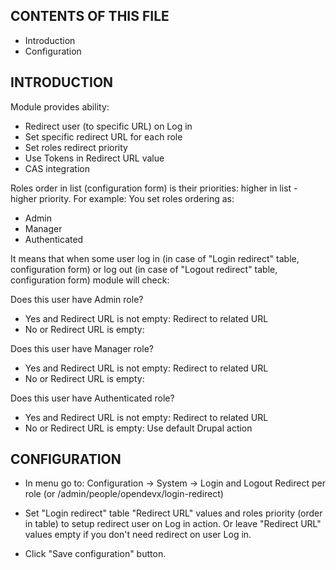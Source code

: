 CONTENTS OF THIS FILE
---------------------
 * Introduction
 * Configuration

INTRODUCTION
------------
Module provides ability:

 * Redirect user (to specific URL) on Log in
 * Set specific redirect URL for each role
 * Set roles redirect priority
 * Use Tokens in Redirect URL value
 * CAS integration

 Roles order in list (configuration form) is their priorities:
 higher in list - higher priority. For example: You set roles ordering as:

 + Admin
 + Manager
 + Authenticated

 It means that when some user log in (in case of "Login redirect" table,
 configuration form) or log out (in case of "Logout redirect" table,
 configuration form) module will check:

 Does this user have Admin role?

  * Yes and Redirect URL is not empty: Redirect to related URL
  * No or Redirect URL is empty:

 Does this user have Manager role?

  * Yes and Redirect URL is not empty: Redirect to related URL
  * No or Redirect URL is empty:

 Does this user have Authenticated role?

  * Yes and Redirect URL is not empty: Redirect to related URL
  * No or Redirect URL is empty: Use default Drupal action

CONFIGURATION
-------------
* In menu go to: Configuration -> System -> Login and Logout Redirect per role
  (or /admin/people/opendevx/login-redirect)

* Set "Login redirect" table "Redirect URL" values and roles priority
  (order in table) to setup redirect user on Log in action. Or leave
  "Redirect URL" values empty if you don't need redirect on user Log in.

* Click "Save configuration" button.
